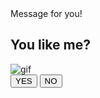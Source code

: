 <!DOCTYPE html>
<html lang="en">
  <head>
    <meta charset="UFT-8">
    <meta name="viewport" content="width=device-width, initial-scale=1.0"
    <title>Message for you!</title>
    <link rel="stylesheet" href="styles.css" />
  </head>
  <body>
    <div class="wrapper">
      <h2 class="Question">You like me? </h2>
      <img class="gif" alt="gif" src="https://raw.githubusercontent.com/DzarelDeveloper/img/main/gifyou.webp">
      <div class="btn-group"> <button class="yes-btn">YES</button> <button class="no-btn">NO</button>
      </div>
      </div>
      <script src="script.js"></script>
  </body>
</html>
